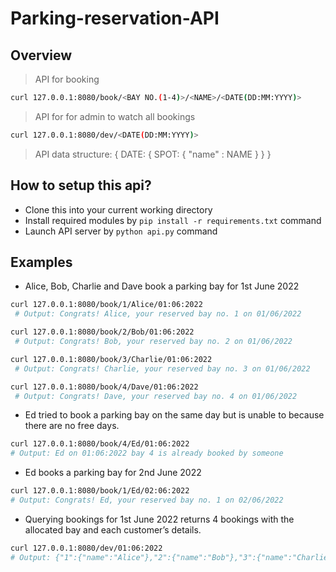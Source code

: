 # Parking-reservation-API

## Overview
> API for booking
```bash
curl 127.0.0.1:8080/book/<BAY NO.(1-4)>/<NAME>/<DATE(DD:MM:YYYY)>
```

> API for for admin to watch all bookings
```bash
curl 127.0.0.1:8080/dev/<DATE(DD:MM:YYYY)>
```
> API data structure: { DATE: {  SPOT: { "name" : NAME }  }  }

## How to setup this api?
+ Clone this into your current working directory
+ Install required modules by `pip install -r requirements.txt` command
+ Launch API server by `python api.py` command


## Examples

- Alice, Bob, Charlie and Dave book a parking bay for 1st June 2022
```bash
curl 127.0.0.1:8080/book/1/Alice/01:06:2022
 # Output: Congrats! Alice, your reserved bay no. 1 on 01/06/2022

curl 127.0.0.1:8080/book/2/Bob/01:06:2022
 # Output: Congrats! Bob, your reserved bay no. 2 on 01/06/2022

curl 127.0.0.1:8080/book/3/Charlie/01:06:2022
 # Output: Congrats! Charlie, your reserved bay no. 3 on 01/06/2022

curl 127.0.0.1:8080/book/4/Dave/01:06:2022
 # Output: Congrats! Dave, your reserved bay no. 4 on 01/06/2022
```

- Ed tried to book a parking bay on the same day but is unable to because there are no free days.
```bash
curl 127.0.0.1:8080/book/4/Ed/01:06:2022 
# Output: Ed on 01:06:2022 bay 4 is already booked by someone 
```

- Ed books a parking bay for 2nd June 2022
```bash
curl 127.0.0.1:8080/book/1/Ed/02:06:2022
# Output: Congrats! Ed, your reserved bay no. 1 on 02/06/2022 
```

- Querying bookings for 1st June 2022 returns 4 bookings with the allocated bay and each customer’s details.
```bash
curl 127.0.0.1:8080/dev/01:06:2022
# Output: {"1":{"name":"Alice"},"2":{"name":"Bob"},"3":{"name":"Charlie"},"4":{"name":"Dave"}}

